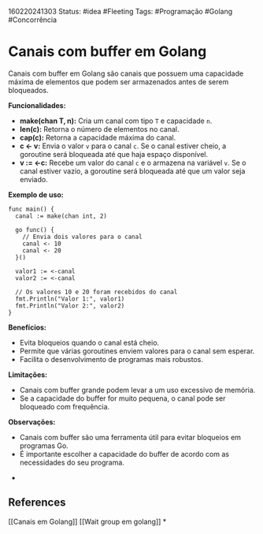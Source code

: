 160220241303
Status: #idea #Fleeting 
Tags: #Programação #Golang #Concorrência 
# Canais com buffer em Golang
Canais com buffer em Golang são canais que possuem uma capacidade máxima de elementos que podem ser armazenados antes de serem bloqueados.

**Funcionalidades:**

- **make(chan T, n):** Cria um canal com tipo `T` e capacidade `n`.
- **len(c):** Retorna o número de elementos no canal.
- **cap(c):** Retorna a capacidade máxima do canal.
- **c <- v:** Envia o valor `v` para o canal `c`. Se o canal estiver cheio, a goroutine será bloqueada até que haja espaço disponível.
- **v := <-c:** Recebe um valor do canal `c` e o armazena na variável `v`. Se o canal estiver vazio, a goroutine será bloqueada até que um valor seja enviado.

**Exemplo de uso:**
```
func main() {
  canal := make(chan int, 2)

  go func() {
    // Envia dois valores para o canal
    canal <- 10
    canal <- 20
  }()

  valor1 := <-canal
  valor2 := <-canal

  // Os valores 10 e 20 foram recebidos do canal
  fmt.Println("Valor 1:", valor1)
  fmt.Println("Valor 2:", valor2)
}
```
**Benefícios:**

- Evita bloqueios quando o canal está cheio.
- Permite que várias goroutines enviem valores para o canal sem esperar.
- Facilita o desenvolvimento de programas mais robustos.

**Limitações:**

- Canais com buffer grande podem levar a um uso excessivo de memória.
- Se a capacidade do buffer for muito pequena, o canal pode ser bloqueado com frequência.


**Observações:**

- Canais com buffer são uma ferramenta útil para evitar bloqueios em programas Go.
- É importante escolher a capacidade do buffer de acordo com as necessidades do seu programa.
*
## References
[[Canais em Golang]]
[[Wait group em golang]]
*
